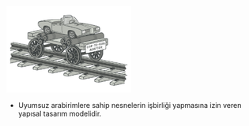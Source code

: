 <img src="https://github.com/ElifRana/DesignPatterns/blob/master/src/main/java/com/example/designpatterns/structural/adapter/adapter.png" width="50%" height="50%"/>

* Uyumsuz arabirimlere sahip nesnelerin işbirliği yapmasına izin veren yapısal tasarım modelidir.
